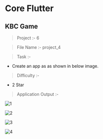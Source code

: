# Core Flutter

## KBC Game

> Project :- 6

> File Name :- project_4

> Task :-

- Create an app as as shown in below image.

> Difficulty :-

- 2 Star

> Application Output :- 

![1](https://user-images.githubusercontent.com/114165239/231688267-dc803931-44b6-4bea-ad10-6eb76a7512e1.PNG)

![2](https://user-images.githubusercontent.com/114165239/231688285-c0b3bfe4-087d-41d3-841b-d6eb73acca92.PNG)

![3](https://user-images.githubusercontent.com/114165239/231688298-5ea70654-a2e4-4fa0-a6e2-e23ef2037dc4.PNG)

![4](https://user-images.githubusercontent.com/114165239/231688321-f0c3547a-c843-46a8-b624-7a93e4560ea4.PNG)
